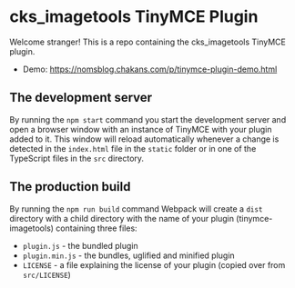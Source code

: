 # cks_imagetools TinyMCE Plugin

Welcome stranger! This is a repo containing the cks_imagetools TinyMCE plugin.

* Demo: https://nomsblog.chakans.com/p/tinymce-plugin-demo.html

## The development server

By running the `npm start` command you start the development server and open a browser window with an instance of TinyMCE with your plugin added to it. This window will reload automatically whenever a change is detected in the `index.html` file in the `static` folder or in one of the TypeScript files in the `src` directory.

## The production build

By running the `npm run build` command Webpack will create a `dist` directory with a child directory with the name of your plugin (tinymce-imagetools) containing three files:

* `plugin.js` - the bundled plugin
* `plugin.min.js` - the bundles, uglified and minified plugin
* `LICENSE` - a file explaining the license of your plugin (copied over from `src/LICENSE`) 
